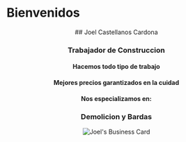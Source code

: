 # Bienvenidos
<center>
## Joel Castellanos Cardona

### Trabajador de Construccion

#### Hacemos todo tipo de trabajo
#### Mejores precios garantizados en la cuidad
#### Nos especializamos en: 

### Demolicion y Bardas
        
<img src="https://media.istockphoto.com/vectors/home-repair-logo-vector-illustrations-vector-id1151561707?k=20&m=1151561707&s=612x612&w=0&h=CP0N_NONisD9On5Ge9UIow6tn_A52gGbOm1wiIMmoZ8=" alt="Joel's Business Card">
<center>
 
